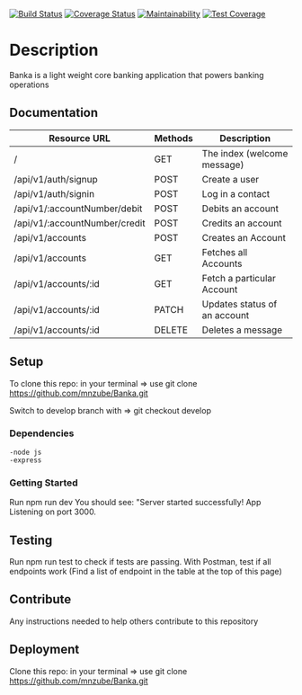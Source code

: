 [![Build Status](https://travis-ci.org/mnzube/Banka.svg?branch=develop)](https://travis-ci.org/mnzube/Banka)
[![Coverage Status](https://coveralls.io/repos/github/mnzube/Banka/badge.svg)](https://coveralls.io/github/mnzube/Banka)
[![Maintainability](https://api.codeclimate.com/v1/badges/7c0570b1713671955908/maintainability)](https://codeclimate.com/github/mnzube/Banka/maintainability)
[![Test Coverage](https://api.codeclimate.com/v1/badges/7c0570b1713671955908/test_coverage)](https://codeclimate.com/github/mnzube/Banka/test_coverage)


# Description

Banka is a light weight core banking application that powers banking operations

## Documentation
| Resource URL | Methods  | Description  |
| ------- | --- | --- |
| / | GET | The index (welcome message) |
| /api/v1/auth/signup | POST | Create a user |
| /api/v1/auth/signin | POST | Log in a contact |
| /api/v1/:accountNumber/debit | POST | Debits an account |
| /api/v1/:accountNumber/credit | POST |Credits an account |
| /api/v1/accounts | POST | Creates an Account |
| /api/v1/accounts | GET | Fetches all Accounts |
| /api/v1/accounts/:id | GET | Fetch a particular Account |
| /api/v1/accounts/:id | PATCH | Updates status of an account |
| /api/v1/accounts/:id | DELETE | Deletes a  message |


## Setup

To clone this repo: in your terminal => use git clone https://github.com/mnzube/Banka.git

Switch to develop branch with => git checkout develop

### Dependencies
```
-node js 
-express

```

### Getting Started

Run npm run dev You should see: "Server started successfully! App Listening on port 3000.

## Testing

Run npm run test to check if tests are passing.
With Postman, test if all endpoints work (Find a list of endpoint in the table at the top of this page)

## Contribute

Any instructions needed to help others contribute to this repository

## Deployment

Clone this repo: in your terminal => use git clone https://github.com/mnzube/Banka.git